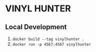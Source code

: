 # VINYL HUNTER

## Local Development
1. `docker build --tag vinylhunter .`
2. `docker run -p 4567:4567 vinylhunter`
